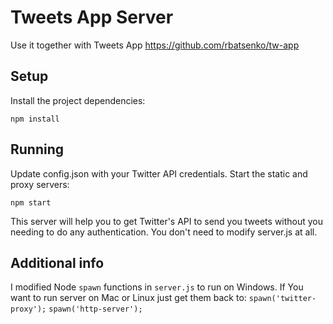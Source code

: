 #  Tweets App Server

Use it together with Tweets App
https://github.com/rbatsenko/tw-app

## Setup

Install the project dependencies:

`npm install`

## Running

Update config.json with your Twitter API credentials.
Start the static and proxy servers:

`npm start`

This server will help you to get Twitter's API to send you tweets without you needing to do any authentication.  You don't need to modify server.js at all. 

## Additional info

I modified Node `spawn` functions in `server.js` to run on Windows.
If You want to run server on Mac or Linux just get them back to:
`spawn('twitter-proxy');`
`spawn('http-server');`